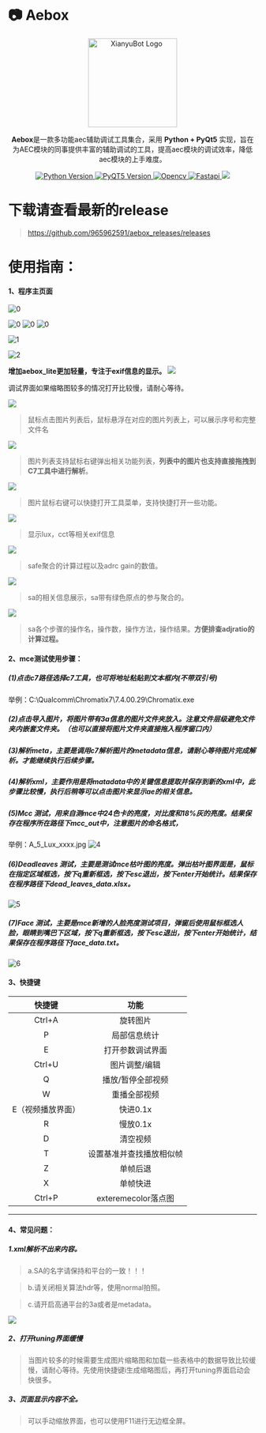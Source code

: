 # 📷 Aebox
<div align="center">

<img src="icons/new_start_256.ico" alt="XianyuBot Logo" width="180">

**Aebox**是一款多功能aec辅助调试工具集合，采用 **Python + PyQt5** 实现，旨在为AEC模块的同事提供丰富的辅助调试的工具，提高aec模块的调试效率，降低aec模块的上手难度。

<p align="center">
  <a href="https://www.python.org/">
    <img src="https://img.shields.io/badge/Python-3.12%2B-blue" alt="Python Version">
  </a>
  <a href="https://platform.openai.com/">
    <img src="https://img.shields.io/badge/PyQT5-5.15%2B-FF6F61" alt="PyQT5 Version">
  </a>
    <a href="https://platform.openai.com/">
    <img src="https://img.shields.io/badge/Opencv-4.10%2B-blue" alt="Opencv">
  </a>
  </a>
    <a href="https://platform.openai.com/">
    <img src="https://img.shields.io/badge/fastapi-0.115.12-blue" alt="Fastapi">
  </a>
  <a>
  <img src="https://gh-down-badges.linkof.link/965962591/aebox_releases">
  </a>
    
</p>

</div>

# 下载请查看最新的release
> https://github.com/965962591/aebox_releases/releases
# 使用指南：

#### 1、程序主页面

![0](assets/image_2025-09-15_13-38-32.jpg)

![0](assets/image_2025-08-29_12-28-41.jpg)
![0](assets/image_2025-08-29_12-29-23.jpg)
![0](assets/image_2025-08-29_12-30-02.jpg)

![1](assets/8.png)

![2](assets/9.png)

**增加aebox_lite更加轻量，专注于exif信息的显示。**
![](assets/aebox_lite.jpg)

调试界面如果缩略图较多的情况打开比较慢，请耐心等待。

![](assets/11.png)
> 鼠标点击图片列表后，鼠标悬浮在对应的图片列表上，可以展示序号和完整文件名

![](assets/12.png)

> 图片列表支持鼠标右键弹出相关功能列表，**列表中的图片也支持直接拖拽到C7工具中进行解析**。

![](assets/13.png)

> 图片鼠标右键可以快捷打开工具菜单，支持快捷打开一些功能。

![](assets/14.png)

> 显示lux，cct等相关exif信息

![](assets/15.png)

> safe聚合的计算过程以及adrc gain的数值。

![](assets/16.png)

> sa的相关信息展示，sa带有绿色原点的参与聚合的。

![](assets/17.png)

> sa各个步骤的操作名，操作数，操作方法，操作结果。**方便排查adjratio的计算过程。**

#### 2、mce测试使用步骤：

##### (1)点击c7路径选择c7工具，也可将地址粘贴到文本框内(不带双引号)

举例：C:\Qualcomm\Chromatix7\7.4.00.29\Chromatix.exe

##### (2)点击导入图片，将图片带有3a信息的图片文件夹放入。注意文件层级避免文件夹内嵌套文件夹。（也可以直接将图片文件夹直接拖入程序窗口内）

##### (3)解析meta，主要是调用c7解析图片的metadata信息，请耐心等待图片完成解析。才能继续执行后续步骤。

##### (4)解析xml，主要作用是将matadata中的关键信息提取并保存到新的xml中，此步骤比较慢，执行后稍等可以点击图片来显示ae的相关信息。

##### (5)Mcc 测试，用来自测mce中24色卡的亮度，对比度和18%灰的亮度。结果保存在程序所在路径下mcc_out中，注意图片的命名格式，

举例：A_5_Lux_xxxx.jpg
![4](assets/4.png)

##### (6)Deadleaves 测试，主要是测试mce枯叶图的亮度。弹出枯叶图界面是，鼠标在指定区域框选，按下q重新框选，按下esc退出，按下enter开始统计。结果保存在程序路径下dead_leaves_data.xlsx。

![5](assets/5.png)

##### (7)Face 测试，主要是mce新增的人脸亮度测试项目，弹窗后使用鼠标框选人脸，眼睛到嘴巴下区域，按下q重新框选，按下esc退出，按下enter开始统计，结果保存在程序路径下face_data.txt。

![6](assets/6.png)

#### 3、快捷键


|      快捷键       |           功能           |
| :---------------: | :----------------------: |
|      Ctrl+A       |         旋转图片         |
|         P         |       局部信息统计       |
|         E         |     打开参数调试界面     |
|      Ctrl+U       |      图片调整/编辑       |
|         Q         |    播放/暂停全部视频     |
|         W         |       重播全部视频       |
| E（视频播放界面） |         快进0.1x         |
|         R         |         慢放0.1x         |
|         D         |         清空视频         |
|         T         | 设置基准并查找播放相似帧 |
|         Z         |  单帧后退            |
|         X         | 单帧快进            |
|         Ctrl+P    | exteremecolor落点图        |



---------------------------------------------------------------------

####  4、常见问题：

##### 1.xml解析不出来内容。

> a.SA的名字请保持和平台的一致！！！

> b.请关闭相关算法hdr等，使用normal拍照。

> c.请开启高通平台的3a或者是metadata。

![](assets/10.png)

##### 2、打开tuning界面缓慢

> 当图片较多的时候需要生成图片缩略图和加载一些表格中的数据导致比较缓慢，请耐心等待。先使用快捷键i生成缩略图后，再打开tuning界面启动会快很多。



##### 3、页面显示内容不全。

> 可以手动缩放界面，也可以使用F11进行无边框全屏。






